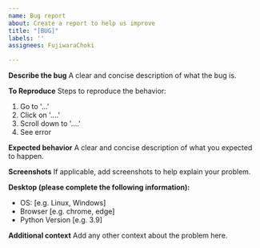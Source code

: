 ```yaml
---
name: Bug report
about: Create a report to help us improve
title: "[BUG]"
labels: ''
assignees: FujiwaraChoki

---
```


**Describe the bug**
A clear and concise description of what the bug is.

**To Reproduce**
Steps to reproduce the behavior:
1. Go to '...'
2. Click on '....'
3. Scroll down to '....'
4. See error

**Expected behavior**
A clear and concise description of what you expected to happen.

**Screenshots**
If applicable, add screenshots to help explain your problem.

**Desktop (please complete the following information):**
 - OS: [e.g. Linux, Windows]
 - Browser [e.g. chrome, edge]
 - Python Version [e.g. 3.9]

**Additional context**
Add any other context about the problem here.
